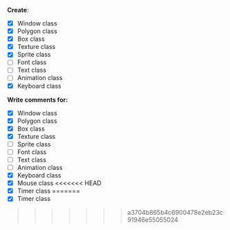 **Create**:
- [X] Window class
- [X] Polygon class
- [X] Box class
- [X] Texture class
- [X] Sprite class
- [ ] Font class
- [ ] Text class
- [ ] Animation class
- [X] Keyboard class

**Write comments for:**
- [X] Window class
- [X] Polygon class
- [X] Box class
- [X] Texture class
- [ ] Sprite class
- [ ] Font class
- [ ] Text class
- [ ] Animation class
- [X] Keyboard class
- [X] Mouse class
<<<<<<< HEAD
- [X] Timer class
=======
- [X] Timer class
>>>>>>> a3704b865b4c6900478e2eb23c91946e55055024
